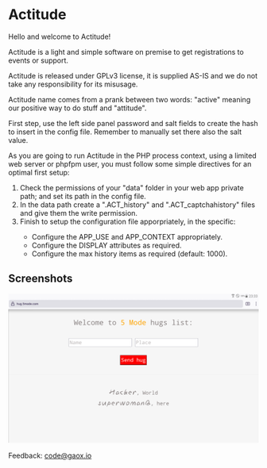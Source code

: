 # Actitude
   
     
Hello and welcome to Actitude!
  	   
Actitude is a light and simple software on premise to get registrations to events or support.   
  	     
Actitude is released under GPLv3 license, it is supplied AS-IS and we do not take any responsibility for its misusage.   
  	     
Actitude name comes from a prank between two words: "active" meaning our positive way to do stuff and "attitude".   
          
First step, use the left side panel password and salt fields to create the hash to insert in the config file. Remember to manually set there also the salt value.  
   
As you are going to run Actitude in the PHP process context, using a limited web server or phpfpm user, you must follow some simple directives for an optimal first setup:   
<ol>
<li>Check the permissions of your "data" folder in your web app private path; and set its path in the config file.</li>  
<li>In the data path create a ".ACT_history" and ".ACT_captchahistory" files and give them the write permission.</li>  
<li>Finish to setup the configuration file apporpriately, in the specific:</li>  
<ul>
<li>Configure the APP_USE and APP_CONTEXT appropriately.</li>  
<li>Configure the DISPLAY attributes as required.</li>  
<li>Configure the max history items as required (default: 1000).</li>  	      
</ul>  
</ol>   
    
## Screenshots  
	   
 ![Actitude](/ACT_res/screenshot1.png)  
  
Feedback: <a href="mailto:code@gaox.io" style="color:#e6d236;">code@gaox.io</a>
